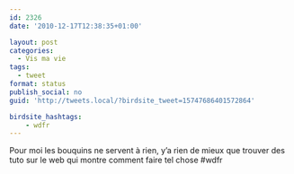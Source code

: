 ```yaml
---
id: 2326
date: '2010-12-17T12:38:35+01:00'

layout: post
categories:
  - Vis ma vie
tags:
  - tweet
format: status
publish_social: no
guid: 'http://tweets.local/?birdsite_tweet=15747686401572864'

birdsite_hashtags:
    - wdfr
---
```


Pour moi les bouquins ne servent à rien, y’a rien de mieux que trouver des tuto sur le web qui montre comment faire tel chose #wdfr